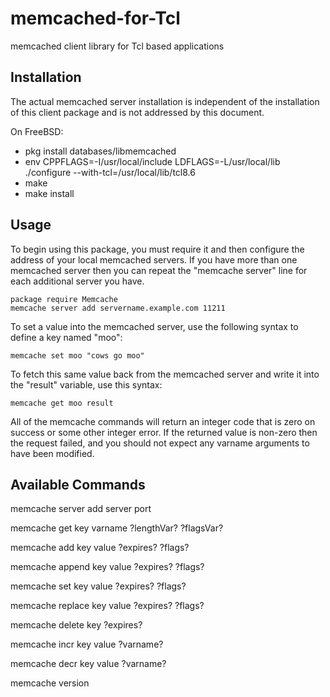 memcached-for-Tcl
=================

memcached client library for Tcl based applications


Installation
------------

The actual memcached server installation is independent of the
installation of this client package and is not addressed by this
document.


On FreeBSD:
* pkg install databases/libmemcached
* env CPPFLAGS=-I/usr/local/include LDFLAGS=-L/usr/local/lib ./configure --with-tcl=/usr/local/lib/tcl8.6
* make
* make install


Usage
-----

To begin using this package, you must require it and then configure
the address of your local memcached servers.  If you have more than
one memcached server then you can repeat the "memcache server" line
for each additional server you have.

```
package require Memcache
memcache server add servername.example.com 11211
```

To set a value into the memcached server, use the following syntax to
define a key named "moo":

```
memcache set moo "cows go moo"
```

To fetch this same value back from the memcached server and write it
into the "result" variable, use this syntax:

```
memcache get moo result
```

All of the memcache commands will return an integer code that is zero
on success or some other integer error. If the returned value is
non-zero then the request failed, and you should not expect any 
varname arguments to have been modified.


Available Commands
------------------

 memcache server add server port

 memcache get key varname ?lengthVar? ?flagsVar?

 memcache add key value ?expires? ?flags?

 memcache append key value ?expires? ?flags?

 memcache set key value ?expires? ?flags?

 memcache replace key value ?expires? ?flags?

 memcache delete key ?expires?

 memcache incr key value ?varname?

 memcache decr key value ?varname?

 memcache version
